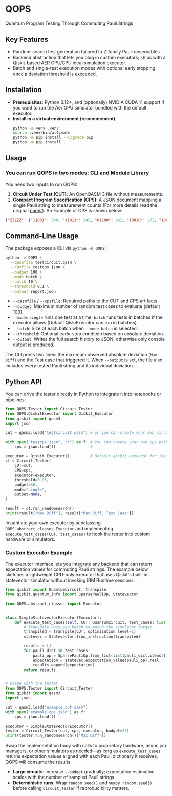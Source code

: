 # QOPS

Quantum Program Testing Through Commuting Pauli Strings

## Key Features
- Random-search test generation tailored to Z-family Pauli observables.
- Backend abstraction that lets you plug in custom executors; ships with a Qiskit-based AER GPU/CPU ideal simulation executor.
- Batch and single-test execution modes with optional early stopping once a deviation threshold is exceeded.

## Installation
- **Prerequisites**: Python 3.12+, and (optionally) NVIDIA CUDA 11 support if you want to run the Aer GPU simulator bundled with the default executor.
- **Install in a virtual environment (recommended)**:
  ```bash
  python -m venv .venv
  source .venv/bin/activate
  python -m pip install --upgrade pip
  python -m pip install .
  ```

## Usage
### You can run QOPS in two modes: CLI and Module Library
You need two inputs to run QOPS:
1. **Circuit Under Test (CUT)**: An OpenQASM 3 file without measurements.
2. **Compact Program Specification (CPS)**: A JSON document mapping a single Pauli string to measurement counts (For more details read the original [paper](https://dl.acm.org/doi/abs/10.1145/3691620.3695275)). An Example of CPS is shown below:

```Json
{"ZZZZZ": {"11001": 348, "11011": 345, "01100": 262, "10010": 273, "10000": 290, "00011": 51, "11101": 761, "01011": 300, "00111": 160, "10011": 72, "10110": 620, "01101": 740, "01111": 786, "01110": 231, "11100": 257, "00100": 624, "00110": 642, "11111": 718, "11110": 244, "00000": 246, "10111": 136, "01000": 97, "10100": 587, "11010": 123, "01001": 301, "00010": 231, "01010": 89, "00101": 116, "00001": 55, "11000": 102, "10101": 123, "10001": 70}}
```

## Command-Line Usage
The package exposes a CLI via `python -m QOPS`:
```bash
python -m QOPS \
  --qasmfile testcircuit.qasm \
  --cpsfile testcps.json \
  --budget 100 \
  --mode batch \
  --batch 10 \
  --threshold 0.1 \
  --output report.json
```

- `--qasmfile` / `--cpsfile`: Required paths to the CUT and CPS artifacts.
- `--budget`: Maximum number of random test cases to evaluate (default 100).
- `--mode`: `single` runs one test at a time; `batch` runs tests in batches if the executor allows (Default QiskiExecutor can run in batches).
- `--batch`: Size of each batch when `--mode batch` is selected.
- `--threshold`: Optional early-stop condition based on absolute deviation.
- `--output`: Writes the full search history to JSON; otherwise only console output is produced.

The CLI prints two lines: the maximum observed absolute deviation (`Max Diff`) and the Test case that triggered it. When `--output` is set, the file also includes every tested Pauli string and its individual deviation.

## Python API
You can drive the tester directly in Python to integrate it into notebooks or pipelines:
```python
from QOPS.Tester import Circuit_Tester
from QOPS.QiskitExecutor import Qiskit_Executor
from qiskit import qasm3
import json

cut = qasm3.load("testcircuit.qasm") # or you can create your own circuit

with open("testcps.json", "r") as f: # You can create your own cps python dict object 
    cps = json.load(f)               #

executor = Qiskit_Executor()         # Default qiskit executor for ideal simulations
ct = Circuit_Tester(
    CUT=cut,
    CPS=cps,
    executor=executor,
    threshold=0.05,
    budget=50,
    mode="single",
    output=None,
)

result = ct.run_randomsearch()
print(result["Max Diff"], result["Max Diff. Test Case"])
```

Instantiate your own executor by subclassing `QOPS.abstract_classes.Executor` and implementing `execute_test_cases(CUT, test_cases)` to hook the tester into custom hardware or simulators.

### Custom Executor Example
The executor interface lets you integrate any backend that can return expectation values for commuting Pauli strings. The example below sketches a lightweight CPU-only executor that uses Qiskit's built-in statevector simulator without invoking IBM Runtime sessions:

```python
from qiskit import QuantumCircuit, transpile
from qiskit.quantum_info import SparsePauliOp, Statevector

from QOPS.abstract_classes import Executor


class SimpleStatevectorExecutor(Executor):
    def execute_test_cases(self, CUT: QuantumCircuit, test_cases: list[dict]) -> list[float]:
        # Transpile once per batch to match the simulator target.
        transpiled = transpile(CUT, optimization_level=1)
        statevec = Statevector.from_instruction(transpiled)

        results = []
        for pauli_dict in test_cases:
            pauli_op = SparsePauliOp.from_list(list(pauli_dict.items()))
            expectation = statevec.expectation_value(pauli_op).real
            results.append(expectation)
        return results


# Usage with the tester
from QOPS.Tester import Circuit_Tester
from qiskit import qasm3
import json

cut = qasm3.load("example_cut.qasm")
with open("example_cps.json") as f:
    cps = json.load(f)

executor = SimpleStatevectorExecutor()
tester = Circuit_Tester(cut, cps, executor, budget=25)
print(tester.run_randomsearch()["Max Diff"])
```

Swap the implementation body with calls to proprietary hardware, async job managers, or other simulators as needed—as long as `execute_test_cases` returns expectation values aligned with each Pauli dictionary it receives, QOPS will consume the results.

- **Large circuits**: Increase `--budget` gradually; expectation estimation scales with the number of sampled Pauli strings.
- **Deterministic runs**: Wrap `random.seed()` and `numpy.random.seed()` before calling `Circuit_Tester` if reproducibility matters.
